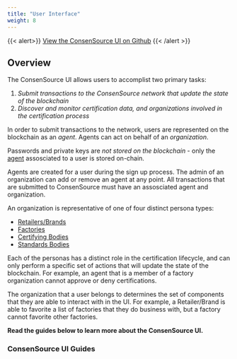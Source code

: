```yaml
---
title: "User Interface"
weight: 8
---
```


{{< alert>}}
[View the ConsenSource UI on Github](https://github.com/target/consensource-ui/tree/master)
{{< /alert >}}

## Overview

The ConsenSource UI allows users to accomplist two primary tasks:

1. _Submit transactions to the ConsenSource network that update the state of the blockchain_
2. _Discover and monitor certification data, and organizations involved in the certification process_

In order to submit transactions to the network, users are represented on the blockchain as an _agent_. Agents can act on behalf of an _organization_.

Passwords and private keys are _not stored on the blockchain_ - only the [agent](https://github.com/target/consensource-common/blob/master/protos/agent.proto) assosciated to a user is stored on-chain.

Agents are created for a user during the sign up process. The admin of an organization can add or remove an agent at any point. All transactions that are submitted to ConsenSource must have an assosciated agent and organization.

An organization is representative of one of four distinct persona types:

- [Retailers/Brands](user-personas/retailer)
- [Factories](user-personas/factory)
- [Certifying Bodies](user-personas/cert-body)
- [Standards Bodies](user-personas/standards-body)

Each of the personas has a distinct role in the certification lifecycle, and can only perform a specific set of actions that will update the state of the blockchain. For example, an agent that is a member of a factory organization cannot approve or deny certifications.

The organization that a user belongs to determines the set of components that they are able to interact with in the UI. For example, a Retailer/Brand is able to favorite a list of factories that they do business with, but a factory cannot favorite other factories.

<b>Read the guides below to learn more about the ConsenSource UI.</b>

### ConsenSource UI Guides
